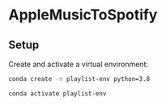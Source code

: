 # AppleMusicToSpotify

## Setup

Create and activate a virtual environment:

```sh
conda create -n playlist-env python=3.8

conda activate playlist-env
```
